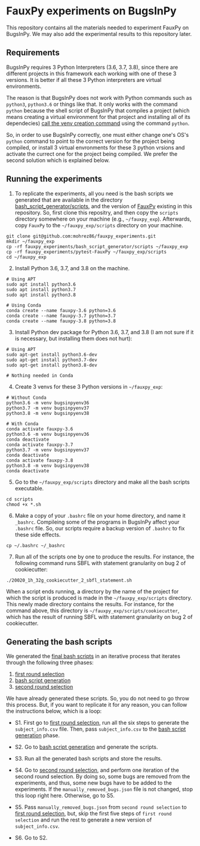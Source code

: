 # FauxPy experiments on BugsInPy

This repository contains all the materials needed to experiment FauxPy on BugsInPy.
We may also add the experimental results to this repository later.

## Requirements
BugsInPy requires 3 Python Interpreters (3.6, 3.7, 3.8), since there are different projects in this framework each working with one of these 3 versions. It is better if all these 3 Python interpreters are virtual environments.

The reason is that BugsInPy does not work with Python commands such as `python3`, `python3.6` or things like that. It only works with the command `python` because the shell script of BugsInPy that compiles a project (which means creating a virtual environment for that project and installing all of its dependecies) [call the venv creation command](https://github.com/soarsmu/BugsInPy/blob/master/framework/bin/bugsinpy-compile#L56) using the command `python`.

So, in order to use BugsInPy correctly, one must either change one's OS's `python` command to point to the correct version for the project being compiled, or install 3 virtual envronments for these 3 python vrsions and activate the currect one for the project being compiled. We prefer the second solution which is explained below.

## Running the experiments

1. To replicate the experiments, all you need is the bash scripts we generated that are available in the directory [bash_script_generator/scripts](bash_script_generator/scripts), and the version of [FauxPy](pytest-FauxPy) existing in this repository. So, first clone this repositry, and then copy the `scripts` directory somewhere on your machine (e.g., `~/fauxpy_exp`). Afterwards, copy `FauxPy` to the `~/fauxpy_exp/scripts` directory on your machine.


```
git clone git@github.com:mohrez86/fauxpy_experiments.git
mkdir ~/fauxpy_exp
cp -rf fauxpy_experiments/bash_script_generator/scripts ~/fauxpy_exp
cp -rf fauxpy_experiments/pytest-FauxPy ~/fauxpy_exp/scripts
cd ~/fauxpy_exp
```


2. Install Python 3.6, 3.7, and 3.8 on the machine.

```
# Using APT
sudo apt install python3.6
sudo apt install python3.7
sudo apt install python3.8

# Using Conda
conda create --name fauxpy-3.6 python=3.6
conda create --name fauxpy-3.7 python=3.7
conda create --name fauxpy-3.8 python=3.8
```

3. Install Python dev package for Python 3.6, 3.7, and 3.8 (I am not sure if it is necessary, but installing them does not hurt):

```
# Using APT
sudo apt-get install python3.6-dev
sudo apt-get install python3.7-dev
sudo apt-get install python3.8-dev

# Nothing needed in Conda
```

4. Create 3 venvs for these 3 Python versions in `~/fauxpy_exp`:

```
# Without Conda
python3.6 -m venv bugsinpyenv36
python3.7 -m venv bugsinpyenv37
python3.8 -m venv bugsinpyenv38

# With Conda
conda activate fauxpy-3.6
python3.6 -m venv bugsinpyenv36
conda deactivate
conda activate fauxpy-3.7
python3.7 -m venv bugsinpyenv37
conda deactivate
conda activate fauxpy-3.8
python3.8 -m venv bugsinpyenv38
conda deactivate
```

5. Go to the `~/fauxpy_exp/scripts` directory and make all the bash scripts executable.

```
cd scripts
chmod +x *.sh
```

6. Make a copy of your `.bashrc` file on your home directory, and name it `_bashrc`.
Compileing some of the programs in BugsInPy affect your `.bashrc` file. So, our scripts require a backup version of `.bashrc` to fix these side effects.

```
cp ~/.bashrc ~/_bashrc
```

7. Run all of the scripts one by one to produce the results. For instance, the following command runs SBFL with statement granularity on bug 2 of cookiecutter:

```
./20020_1h_32g_cookiecutter_2_sbfl_statement.sh
```

When a script ends running, a directory by the name of the project for which the script is produced is made in the `~/fauxpy_exp/scripts` directory. This newly made directory contains the results. For instance, for the command above, this directory is `~/fauxpy_exp/scripts/cookiecutter`, which has the result of running SBFL with statement granularity on bug 2 of cookiecutter.

## Generating the bash scripts

We generated the [final bash scripts](bash_script_generator/scripts) in an iterative process that iterates through the following three phases:
1. [first round selection](first_round_selection)
2. [bash script generation](bash_script_generator)
3. [second round selection](second_round_selection)

We have already generated these scripts. So, you do not need to go throw this process. But, if you want to replicate it for any reason, you can follow the instructions below, which is a loop:

- S1. First go to [first round selection](first_round_selection), run all the six steps to generate the `subject_info.csv` file.
Then, pass `subject_info.csv` to the [bash script generation](bash_script_generator) phase.

- S2. Go to [bash script generation](bash_script_generator) and generate the scripts.

- S3. Run all the generated bash scripts and store the results.

- S4. Go to [second round selection](second_round_selection), and perform one iteration of the second round selection.
By doing so, some bugs are removed from the experiments, and thus, some new bugs have to be added to the experiments.
If the `manually_removed_bugs.json` file is not changed, stop this loop right here. Otherwise, go to S5.


- S5. Pass `manually_removed_bugs.json` from `second round selection` to [first round selection](first_round_selection), but, skip the first five steps of `first round selection` and run the rest to generate a new version of `subject_info.csv`.

- S6. Go to S2.


